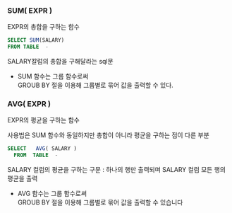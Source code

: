 ### SUM( EXPR )
EXPR의 총합을 구하는 함수

 
```sql
SELECT SUM(SALARY)   
FROM TABLE  -  
```
SALARY칼럼의 총합을 구해달라는 sql문


 

+ SUM 함수는 그룹 함수로써  
GROUB BY 절을 이용해 그룹별로 묶어 값을 출력할 수 있다.


 

 

 

### AVG( EXPR )  
EXPR의 평균을 구하는 함수

사용법은 SUM 함수와 동일하지만 총합이 아니라 평균을 구하는 점이 다른 부분

 
```sql
SELECT   AVG( SALARY )   
  FROM  TABLE  -  
```
SALARY 컬럼의 평균을 구하는 구문
: 하나의 행만 출력되며 SALARY 컬럼 모든 행의 평균을 출력


 

 

+ AVG 함수는 그룹 함수로써  
GROUB BY 절을 이용해 그룹별로 묶어 값을 출력할 수 있습니다

 


